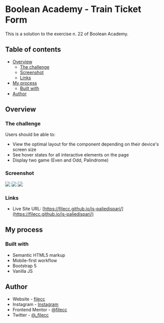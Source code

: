 # Boolean Academy - Train Ticket Form

This is a solution to the exercise n. 22 of Boolean Academy. 

## Table of contents

- [Overview](#overview)
  - [The challenge](#the-challenge)
  - [Screenshot](#screenshot)
  - [Links](#links)
- [My process](#my-process)
  - [Built with](#built-with)
- [Author](#author)


## Overview

### The challenge

Users should be able to:

- View the optimal layout for the component depending on their device's screen size
- See hover states for all interactive elements on the page
- Display two game (Even and Odd, Palindrome)


### Screenshot

![](./home.png)
![](./pali.png)
![](./pari.png)


### Links

- Live Site URL: [https://filecc.github.io/js-paliedispari/](https://filecc.github.io/js-paliedispari/)

## My process

### Built with

- Semantic HTML5 markup
- Mobile-first workflow
- Bootstrap 5
- Vanilla JS

## Author

- Website - [filecc](https://www.filecc.dev)
- Instagram - [Instagram](https://www.instagram.com/filecc)
- Frontend Mentor - [@filecc](https://www.frontendmentor.io/profile/filecc)
- Twitter - [@_filecc](https://www.twitter.com/_filecc)
